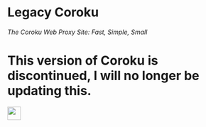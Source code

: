 # Legacy Coroku
*The Coroku Web Proxy Site: Fast, Simple, Small*
# This version of Coroku is discontinued, I will no longer be updating this.

<a href="https://heroku.com/deploy?template=https://github.com/kovak7/coroku-legacy"><img height="30px" src="https://raw.githubusercontent.com/FogNetwork/Tsunami/main/deploy/heroku2.svg"><img></a>
